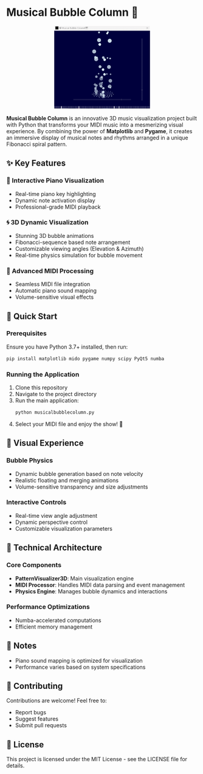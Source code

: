 # Musical Bubble Column 🎵

<p align="center">
  <img src="asset/preview.gif" width="50%" />
</p>

**Musical Bubble Column** is an innovative 3D music visualization project built with Python that transforms your MIDI music into a mesmerizing visual experience. By combining the power of **Matplotlib** and **Pygame**, it creates an immersive display of musical notes and rhythms arranged in a unique Fibonacci spiral pattern.


## ✨ Key Features

### 🎹 Interactive Piano Visualization
- Real-time piano key highlighting
- Dynamic note activation display
- Professional-grade MIDI playback

### 🌀 3D Dynamic Visualization
- Stunning 3D bubble animations
- Fibonacci-sequence based note arrangement
- Customizable viewing angles (Elevation & Azimuth)
- Real-time physics simulation for bubble movement

### 🎼 Advanced MIDI Processing
- Seamless MIDI file integration
- Automatic piano sound mapping
- Volume-sensitive visual effects

## 🚀 Quick Start

### Prerequisites
Ensure you have Python 3.7+ installed, then run:
```bash
pip install matplotlib mido pygame numpy scipy PyQt5 numba
```

### Running the Application
1. Clone this repository
2. Navigate to the project directory
3. Run the main application:
   ```bash
   python musicalbubblecolumn.py
   ```
4. Select your MIDI file and enjoy the show! 🎉

## 🎨 Visual Experience

### Bubble Physics
- Dynamic bubble generation based on note velocity
- Realistic floating and merging animations
- Volume-sensitive transparency and size adjustments

### Interactive Controls
- Real-time view angle adjustment
- Dynamic perspective control
- Customizable visualization parameters

## 🔧 Technical Architecture

### Core Components
- **PatternVisualizer3D**: Main visualization engine
- **MIDI Processor**: Handles MIDI data parsing and event management
- **Physics Engine**: Manages bubble dynamics and interactions

### Performance Optimizations
- Numba-accelerated computations
- Efficient memory management

## 📝 Notes
- Piano sound mapping is optimized for visualization
- Performance varies based on system specifications

## 🤝 Contributing
Contributions are welcome! Feel free to:
- Report bugs
- Suggest features
- Submit pull requests

## 📜 License
This project is licensed under the MIT License - see the LICENSE file for details.

